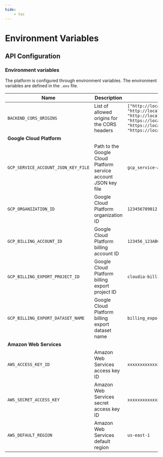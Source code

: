 ```yaml
---
hide:
    - toc
---
```

# Environment Variables

## API Configuration

### Environment variables

The platform is configured through environment variables. The environment variables are defined in the `.env` file.

| Name | Description | Default value |
| --- | --- | --- |
| `BACKEND_CORS_ORIGINS` | List of allowed origins for the CORS headers | `["http://localhost", "http://localhost:3000", "http://localhost:8080", "https://localhost", "https://localhost:3000", "https://localhost:8080"]` |
| **Google Cloud Platform** | | |
| `GCP_SERVICE_ACCOUNT_JSON_KEY_FILE` | Path to the Google Cloud Platform service account JSON key file | `gcp_service-account_key-file.json` |
| `GCP_ORGANIZATION_ID` | Google Cloud Platform organization ID | `123456789012` |
| `GCP_BILLING_ACCOUNT_ID` | Google Cloud Platform billing account ID | `123456_123ABC_1A2B3C` |
| `GCP_BILLING_EXPORT_PROJECT_ID` | Google Cloud Platform billing export project ID | `cloudia-billing-prod` |
| `GCP_BILLING_EXPORT_DATASET_NAME` | Google Cloud Platform billing export dataset name | `billing_export` |
| **Amazon Web Services** | ||
| `AWS_ACCESS_KEY_ID` | Amazon Web Services access key ID | `xxxxxxxxxxxxxxxxxxxx` |
| `AWS_SECRET_ACCESS_KEY` | Amazon Web Services secret access key ID | `xxxxxxxxxxxxxxxxxxxxxxxxxxxxxxxxxxxxxxxx` |
| `AWS_DEFAULT_REGION` | Amazon Web Services default region | `us-east-1` |
